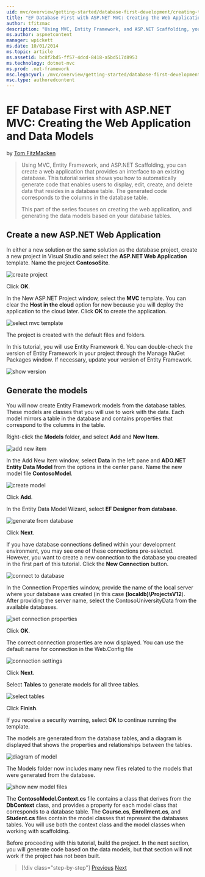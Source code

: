 ```yaml
---
uid: mvc/overview/getting-started/database-first-development/creating-the-web-application
title: "EF Database First with ASP.NET MVC: Creating the Web Application and Data Models | Microsoft Docs"
author: tfitzmac
description: "Using MVC, Entity Framework, and ASP.NET Scaffolding, you can create a web application that provides an interface to an existing database. This tutorial seri..."
ms.author: aspnetcontent
manager: wpickett
ms.date: 10/01/2014
ms.topic: article
ms.assetid: bc8f2bd5-ff57-4dcd-8418-a5bd517d8953
ms.technology: dotnet-mvc
ms.prod: .net-framework
msc.legacyurl: /mvc/overview/getting-started/database-first-development/creating-the-web-application
msc.type: authoredcontent
---
```

EF Database First with ASP.NET MVC: Creating the Web Application and Data Models
====================
by [Tom FitzMacken](https://github.com/tfitzmac)

> Using MVC, Entity Framework, and ASP.NET Scaffolding, you can create a web application that provides an interface to an existing database. This tutorial series shows you how to automatically generate code that enables users to display, edit, create, and delete data that resides in a database table. The generated code corresponds to the columns in the database table.
> 
> This part of the series focuses on creating the web application, and generating the data models based on your database tables.


## Create a new ASP.NET Web Application

In either a new solution or the same solution as the database project, create a new project in Visual Studio and select the **ASP.NET Web Application** template. Name the project **ContosoSite**.

![create project](creating-the-web-application/_static/image1.png)

Click **OK**.

In the New ASP.NET Project window, select the **MVC** template. You can clear the **Host in the cloud** option for now because you will deploy the application to the cloud later. Click **OK** to create the application.

![select mvc template](creating-the-web-application/_static/image2.png)

The project is created with the default files and folders.

In this tutorial, you will use Entity Framework 6. You can double-check the version of Entity Framework in your project through the Manage NuGet Packages window. If necessary, update your version of Entity Framework.

![show version](creating-the-web-application/_static/image3.png)

## Generate the models

You will now create Entity Framework models from the database tables. These models are classes that you will use to work with the data. Each model mirrors a table in the database and contains properties that correspond to the columns in the table.

Right-click the **Models** folder, and select **Add** and **New Item**.

![add new item](creating-the-web-application/_static/image4.png)

In the Add New Item window, select **Data** in the left pane and **ADO.NET Entity Data Model** from the options in the center pane. Name the new model file **ContosoModel**.

![create model](creating-the-web-application/_static/image5.png)

Click **Add**.

In the Entity Data Model Wizard, select **EF Designer from database**.

![generate from database](creating-the-web-application/_static/image6.png)

Click **Next**.

If you have database connections defined within your development environment, you may see one of these connections pre-selected. However, you want to create a new connection to the database you created in the first part of this tutorial. Click the **New Connection** button.

![connect to database](creating-the-web-application/_static/image7.png)

In the Connection Properties window, provide the name of the local server where your database was created (in this case **(localdb)\ProjectsV12**). After providing the server name, select the ContosoUniversityData from the available databases.

![set connection properties](creating-the-web-application/_static/image8.png)

Click **OK**.

The correct connection properties are now displayed. You can use the default name for connection in the Web.Config file

![connection settings](creating-the-web-application/_static/image9.png)

Click **Next**.

Select **Tables** to generate models for all three tables.

![select tables](creating-the-web-application/_static/image10.png)

Click **Finish**.

If you receive a security warning, select **OK** to continue running the template.

The models are generated from the database tables, and a diagram is displayed that shows the properties and relationships between the tables.

![diagram of model](creating-the-web-application/_static/image11.png)

The Models folder now includes many new files related to the models that were generated from the database.

![show new model files](creating-the-web-application/_static/image12.png)

The **ContosoModel.Context.cs** file contains a class that derives from the **DbContext** class, and provides a property for each model class that corresponds to a database table. The **Course.cs**, **Enrollment.cs**, and **Student.cs** files contain the model classes that represent the databases tables. You will use both the context class and the model classes when working with scaffolding.

Before proceeding with this tutorial, build the project. In the next section, you will generate code based on the data models, but that section will not work if the project has not been built.

>[!div class="step-by-step"]
[Previous](setting-up-database.md)
[Next](generating-views.md)
